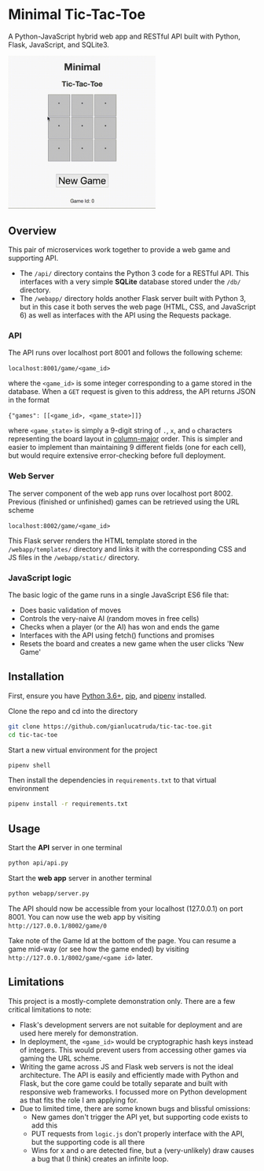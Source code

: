 # Minimal Tic-Tac-Toe
A Python-JavaScript hybrid web app and RESTful API built with Python, Flask, JavaScript, and SQLite3.

<img src="demo.gif" width="300"/>

## Overview

This pair of microservices work together to provide a web game and supporting API.

* The ```/api/``` directory contains the Python 3 code for a RESTful API. This interfaces with a very simple **SQLite** database stored under the ```/db/``` directory. 
* The ```/webapp/``` directory holds another Flask server built with Python 3, but in this case it both serves the web page (HTML, CSS, and JavaScript 6) as well as interfaces with the API using the Requests package.

### API 

The API runs over localhost port 8001 and follows the following scheme:

```localhost:8001/game/<game_id>```

where the ```<game_id>``` is some integer corresponding to a game stored in the database. When a ```GET``` request is given to this address, the API returns JSON in the format

```{"games": [[<game_id>, <game_state>]]}```

where ```<game_state>``` is simply a 9-digit string of `.`, `x`, and `o` characters representing the board layout in [column-major](https://en.wikipedia.org/wiki/Row-_and_column-major_order) order. This is simpler and easier to implement than maintaining 9 different fields (one for each cell), but would require extensive error-checking before full deployment.

### Web Server

The server component of the web app runs over localhost port 8002. Previous (finished or unfinished) games can be retrieved using the URL scheme

```localhost:8002/game/<game_id>```

This Flask server renders the HTML template stored in the ```/webapp/templates/``` directory and links it with the corresponding CSS and JS files in the ```/webapp/static/``` directory. 

### JavaScript logic

The basic logic of the game runs in a single JavaScript ES6 file that:

* Does basic validation of moves
* Controls the very-naive AI (random moves in free cells)
* Checks when a player (or the AI) has won and ends the game
* Interfaces with the API using fetch() functions and promises
* Resets the board and creates a new game when the user clicks 'New Game' 

## Installation
First, ensure you have [Python 3.6+](https://www.python.org/downloads/), [pip](https://pip.pypa.io/en/stable/installing/), and [pipenv](https://pipenv.readthedocs.io/en/latest/) installed.

Clone the repo and cd into the directory

```bash
git clone https://github.com/gianlucatruda/tic-tac-toe.git
cd tic-tac-toe
```

Start a new virtual environment for the project 

```bash
pipenv shell
```

Then install the dependencies in ```requirements.txt``` to that virtual environment

```bash
pipenv install -r requirements.txt
```

## Usage

Start the **API** server in one terminal

```bash
python api/api.py
```

Start the **web app** server in another terminal

```bash
python webapp/server.py
```

The API should now be accessible from your localhost (127.0.0.1) on port 8001. You can now use the web app by visiting ```http://127.0.0.1/8002/game/0```

Take note of the Game Id at the bottom of the page. You can resume a game mid-way (or see how the game ended) by visiting ```http://127.0.0.1/8002/game/<game id>``` later.


## Limitations

This project is a mostly-complete demonstration only. There are a few critical limitations to note:

* Flask's development servers are not suitable for deployment and are used here merely for demonstration.
* In deployment, the ```<game_id>``` would be cryptographic hash keys instead of integers. This would prevent users from accessing other games via gaming the URL scheme.
* Writing the game across JS and Flask web servers is not the ideal architecture. The API is easily and efficiently made with Python and Flask, but the core game could be totally separate and built with responsive web frameworks. I focussed more on Python development as that fits the role I am applying for.
* Due to limited time, there are some known bugs and blissful omissions:
	* New games don't trigger the API yet, but supporting code exists to add this
	* PUT requests from ```logic.js``` don't properly interface with the API, but the supporting code is all there
	* Wins for x and o are detected fine, but a (very-unlikely) draw causes a bug that (I think) creates an infinite loop.  
